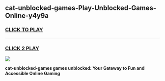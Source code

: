 
## cat-unblocked-games-Play-Unblocked-Games-Online-y4y9a
<h3>
<a href="https://premium76.site?title=cat-unblocked-games&ref=25A">CLICK TO PLAY</a></h3>
<hr>

<h3>
<a href="https://premium76.site?title=cat-unblocked-games&ref=25A">CLICK 2 PLAY</a>
  
</h3>

<a href="https://premium76.site?title=cat-unblocked-games&ref=25A"><img src="https://clearcache.store/games.png"></a>


**cat-unblocked-games games unblocked: Your Gateway to Fun and Accessible Online Gaming**
